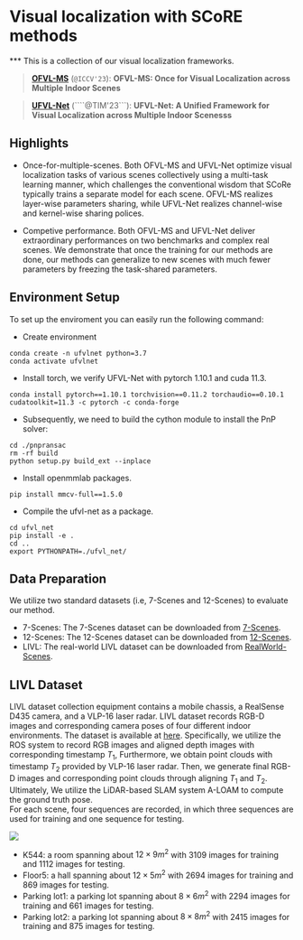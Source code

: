 # Visual localization with SCoRE methods
*** This is a collection of our visual localization frameworks. 

> [**OFVL-MS**](./configs/ofvl_ms) (```@ICCV'23```): **OFVL-MS: Once for Visual Localization across Multiple Indoor Scenes**

> [**UFVL-Net**](./configs/ufvl_net) (````@TIM'23```): **UFVL-Net: A Unified Framework for Visual Localization across Multiple Indoor Scenesss**

## Highlights
- Once-for-multiple-scenes.
Both OFVL-MS and UFVL-Net optimize visual localization tasks of various scenes collectively using a multi-task learning manner,  which challenges the conventional wisdom that SCoRe typically trains a separate model for each scene. OFVL-MS realizes layer-wise parameters sharing, while UFVL-Net realizes channel-wise and kernel-wise sharing polices.

- Competive performance.
Both OFVL-MS and UFVL-Net deliver extraordinary performances on two benchmarks and complex real scenes. We demonstrate that once the training for our methods are done, our methods can generalize to new scenes with much fewer parameters by freezing the task-shared parameters.

## Environment Setup
To set up the enviroment you can easily run the following command:
- Create environment
```buildoutcfg
conda create -n ufvlnet python=3.7
conda activate ufvlnet
```
- Install torch, we verify UFVL-Net with pytorch 1.10.1 and cuda 11.3.
```buildoutcfg
conda install pytorch==1.10.1 torchvision==0.11.2 torchaudio==0.10.1 cudatoolkit=11.3 -c pytorch -c conda-forge
```
- Subsequently, we need to build the cython module to install the PnP solver:
```buildoutcfg
cd ./pnpransac
rm -rf build
python setup.py build_ext --inplace
```
- Install openmmlab packages.
```buildoutcfg
pip install mmcv-full==1.5.0
```
- Compile the ufvl-net as a package.
```buildoutcfg
cd ufvl_net
pip install -e .
cd .. 
export PYTHONPATH=./ufvl_net/
```
## Data Preparation
We utilize two standard datasets (i.e, 7-Scenes and 12-Scenes) to evaluate our method.
- 7-Scenes: The 7-Scenes dataset can be downloaded from [7-Scenes](https://www.microsoft.com/en-us/research/project/rgb-d-dataset-7-scenes/).
- 12-Scenes: The 12-Scenes dataset can be downloaded from [12-Scenes](https://graphics.stanford.edu/projects/reloc/).
- LIVL: The real-world  LIVL dataset can be downloaded from [RealWorld-Scenes](https://drive.google.com/drive/folders/1rHILFijnb8wfQiT-5gWLvDJWbOqHMZwx).

## LIVL Dataset
LIVL dataset collection equipment contains a mobile chassis, a RealSense D435 camera, and a VLP-16 laser radar. LIVL dataset records RGB-D images and corresponding camera poses of four different indoor environments. 
The dataset is available at [here](https://drive.google.com/drive/folders/1rHILFijnb8wfQiT-5gWLvDJWbOqHMZwx).
Specifically, we utilize the ROS system to record RGB images and aligned depth images with corresponding timestamp $T_{1}$, Furthermore, we obtain point clouds with timestamp $T_{2}$ provided by VLP-16 laser radar. Then, we generate final RGB-D images and corresponding point clouds through aligning $T_{1}$ and $T_{2}$. Ultimately, We utilize the LiDAR-based SLAM system A-LOAM to compute the ground truth pose.  
For each scene, four sequences are recorded, in which three sequences are used for training and one sequence for testing. 

![](https://github.com/mooncake199809/UFVL-Net/blob/main/assets/laser_image.png)
- K544: a room spanning about $12 \times 9 m^{2}$ with $3109$ images for training and $1112$ images for testing. 
- Floor5: a hall spanning about $12 \times 5 m^{2}$ with $2694$ images for training and $869$ images for testing. 
- Parking lot1: a parking lot spanning about $8 \times 6 m^{2}$ with $2294$ images for training and $661$ images for testing. 
- Parking lot2: a parking lot spanning about $8 \times 8 m^{2}$ with $2415$ images for training and $875$ images for testing.

